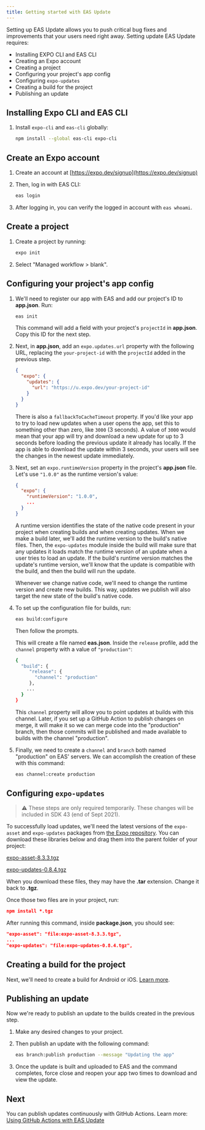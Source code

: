 ```yaml
---
title: Getting started with EAS Update
---
```


Setting up EAS Update allows you to push critical bug fixes and improvements that your users need right away. Setting update EAS Update requires:

- Installing EXPO CLI and EAS CLI
- Creating an Expo account
- Creating a project
- Configuring your project's app config
- Configuring `expo-updates`
- Creating a build for the project
- Publishing an update

## Installing Expo CLI and EAS CLI

1. Install `expo-cli` and `eas-cli` globally:

   ```bash
   npm install --global eas-cli expo-cli
   ```

## Create an Expo account

1. Create an account at [https://expo.dev/signup](https://expo.dev/signup)
2. Then, log in with EAS CLI:

   ```bash
   eas login
   ```

3. After logging in, you can verify the logged in account with `eas whoami`.

## Create a project

1. Create a project by running:

   ```bash
   expo init
   ```

2. Select "Managed workflow > blank".

## Configuring your project's app config

1. We'll need to register our app with EAS and add our project's ID to **app.json**. Run:

   ```bash
   eas init
   ```

   This command will add a field with your project's `projectId` in **app.json**. Copy this ID for the next step.

2. Next, in **app.json**, add an `expo.updates.url` property with the following URL, replacing the `your-project-id` with the `projectId` added in the previous step.

   ```json
   {
     "expo": {
       "updates": {
         "url": "https://u.expo.dev/your-project-id"
       }
     }
   }
   ```

   There is also a `fallbackToCacheTimeout` property. If you'd like your app to try to load new updates when a user opens the app, set this to something other than zero, like `3000` (3 seconds). A value of `3000` would mean that your app will try and download a new update for up to 3 seconds before loading the previous update it already has locally. If the app is able to download the update within 3 seconds, your users will see the changes in the newest update immediately.

3. Next, set an `expo.runtimeVersion` property in the project's **app.json** file. Let's use `"1.0.0"` as the runtime version's value:

   ```json
   {
     "expo": {
       "runtimeVersion": "1.0.0",
       ...
     }
   }
   ```

   A runtime version identifies the state of the native code present in your project when creating builds and when creating updates. When we make a build later, we'll add the runtime version to the build's native files. Then, the `expo-updates` module inside the build will make sure that any updates it loads match the runtime version of an update when a user tries to load an update. If the build's runtime version matches the update's runtime version, we'll know that the update is compatible with the build, and then the build will run the update.

   Whenever we change native code, we'll need to change the runtime version and create new builds. This way, updates we publish will also target the new state of the build's native code.

4. To set up the configuration file for builds, run:

   ```bash
   eas build:configure
   ```

   Then follow the prompts.

   This will create a file named **eas.json**. Inside the `release` profile, add the `channel` property with a value of `"production"`:

   ```bash
   {
     "build": {
        "release": {
          "channel": "production"
        },
       ...
     }
   }
   ```

   This `channel` property will allow you to point updates at builds with this channel. Later, if you set up a GitHub Action to publish changes on merge, it will make it so we can merge code into the "production" branch, then those commits will be published and made available to builds with the channel "production".

5. Finally, we need to create a `channel` and `branch` both named "production" on EAS' servers. We can accomplish the creation of these with this command:

   ```xml
   eas channel:create production
   ```

## Configuring `expo-updates`

> ⚠️ These steps are only required temporarily. These changes will be included in SDK 43 (end of Sept 2021).

To successfully load updates, we'll need the latest versions of the `expo-asset` and `expo-updates` packages from [the Expo repository](https://github.com/expo/expo). You can download these libraries below and drag them into the parent folder of your project:

[expo-asset-8.3.3.tgz](https://drive.google.com/file/d/1nXEO62-sVz_LRSyitW9EK3Chg8w7TUat)

[expo-updates-0.8.4.tgz](https://drive.google.com/file/d/170WIMgFE7tzL362xFd3r9pfmSQNW6M2c)

When you download these files, they may have the **.tar** extension. Change it back to **.tgz**.

Once those two files are in your project, run:

```json
npm install *.tgz
```

After running this command, inside **package.json**, you should see:

```json
"expo-asset": "file:expo-asset-8.3.3.tgz",
...
"expo-updates": "file:expo-updates-0.8.4.tgz",
```

## Creating a build for the project

Next, we'll need to create a build for Android or iOS. [Learn more](/build/setup).

## Publishing an update

Now we're ready to publish an update to the builds created in the previous step.

1. Make any desired changes to your project.
2. Then publish an update with the following command:

   ```bash
   eas branch:publish production --message "Updating the app"
   ```

3. Once the update is built and uploaded to EAS and the command completes, force close and reopen your app two times to download and view the update.

## Next

You can publish updates continuously with GitHub Actions. Learn more: [Using GitHub Actions with EAS Update](/preview/eas-update/github-actions)
